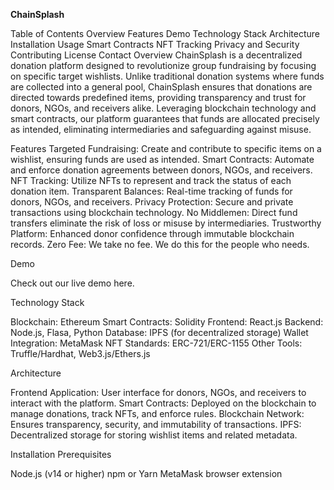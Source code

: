 **ChainSplash**

Table of Contents
Overview
Features
Demo
Technology Stack
Architecture
Installation
Usage
Smart Contracts
NFT Tracking
Privacy and Security
Contributing
License
Contact
Overview
ChainSplash is a decentralized donation platform designed to revolutionize group fundraising by focusing on specific target wishlists. Unlike traditional donation systems where funds are collected into a general pool, ChainSplash ensures that donations are directed towards predefined items, providing transparency and trust for donors, NGOs, and receivers alike. Leveraging blockchain technology and smart contracts, our platform guarantees that funds are allocated precisely as intended, eliminating intermediaries and safeguarding against misuse.

Features
Targeted Fundraising: Create and contribute to specific items on a wishlist, ensuring funds are used as intended.
Smart Contracts: Automate and enforce donation agreements between donors, NGOs, and receivers.
NFT Tracking: Utilize NFTs to represent and track the status of each donation item.
Transparent Balances: Real-time tracking of funds for donors, NGOs, and receivers.
Privacy Protection: Secure and private transactions using blockchain technology.
No Middlemen: Direct fund transfers eliminate the risk of loss or misuse by intermediaries.
Trustworthy Platform: Enhanced donor confidence through immutable blockchain records.
Zero Fee: We take no fee. We do this for the people who needs.

Demo

Check out our live demo here.

Technology Stack

Blockchain: Ethereum 
Smart Contracts: Solidity
Frontend: React.js
Backend: Node.js, Flasa, Python
Database: IPFS (for decentralized storage)
Wallet Integration: MetaMask
NFT Standards: ERC-721/ERC-1155
Other Tools: Truffle/Hardhat, Web3.js/Ethers.js

Architecture

Frontend Application: User interface for donors, NGOs, and receivers to interact with the platform.
Smart Contracts: Deployed on the blockchain to manage donations, track NFTs, and enforce rules.
Blockchain Network: Ensures transparency, security, and immutability of transactions.
IPFS: Decentralized storage for storing wishlist items and related metadata.

Installation Prerequisites

Node.js (v14 or higher)
npm or Yarn
MetaMask browser extension
